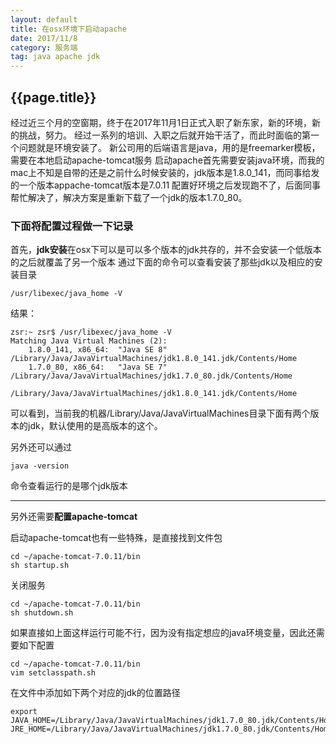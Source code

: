 ```yaml
---
layout: default
title: 在osx环境下启动apache
date: 2017/11/8
category: 服务端
tag: java apache jdk
---
```


## {{page.title}}

经过近三个月的空窗期，终于在2017年11月1日正式入职了新东家，新的环境，新的挑战，努力。
经过一系列的培训、入职之后就开始干活了，而此时面临的第一个问题就是环境安装了。
新公司用的后端语言是java，用的是freemarker模板，需要在本地启动apache-tomcat服务
启动apache首先需要安装java环境，而我的mac上不知是自带的还是之前什么时候安装的，jdk版本是1.8.0_141，而同事给发的一个版本appache-tomcat版本是7.0.11
配置好环境之后发现跑不了，后面同事帮忙解决了，解决方案是重新下载了一个jdk的版本1.7.0_80。

### 下面将配置过程做一下记录

首先，**jdk安装**在osx下可以是可以多个版本的jdk共存的，并不会安装一个低版本的之后就覆盖了另一个版本
通过下面的命令可以查看安装了那些jdk以及相应的安装目录
``` shell
/usr/libexec/java_home -V
```
结果：
``` shell
zsr:~ zsr$ /usr/libexec/java_home -V
Matching Java Virtual Machines (2):
    1.8.0_141, x86_64:	"Java SE 8"	/Library/Java/JavaVirtualMachines/jdk1.8.0_141.jdk/Contents/Home
    1.7.0_80, x86_64:	"Java SE 7"	/Library/Java/JavaVirtualMachines/jdk1.7.0_80.jdk/Contents/Home

/Library/Java/JavaVirtualMachines/jdk1.8.0_141.jdk/Contents/Home
```

可以看到，当前我的机器/Library/Java/JavaVirtualMachines目录下面有两个版本的jdk，默认使用的是高版本的这个。

另外还可以通过
``` shell
java -version

```
命令查看运行的是哪个jdk版本

---
另外还需要**配置apache-tomcat**

启动apache-tomcat也有一些特殊，是直接找到文件包

``` shell
cd ~/apache-tomcat-7.0.11/bin
sh startup.sh
```

关闭服务

``` shell
cd ~/apache-tomcat-7.0.11/bin
sh shutdown.sh
```

如果直接如上面这样运行可能不行，因为没有指定想应的java环境变量，因此还需要如下配置

``` shell
cd ~/apache-tomcat-7.0.11/bin
vim setclasspath.sh
```

在文件中添加如下两个对应的jdk的位置路径
``` shell
export JAVA_HOME=/Library/Java/JavaVirtualMachines/jdk1.7.0_80.jdk/Contents/Home
JRE_HOME=/Library/Java/JavaVirtualMachines/jdk1.7.0_80.jdk/Contents/Home/jre
```








